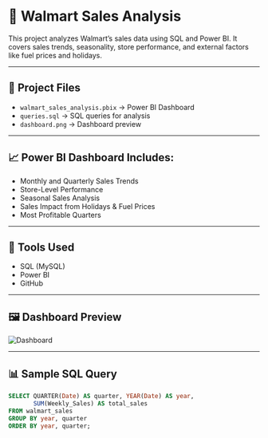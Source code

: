 # 🛒 Walmart Sales Analysis

This project analyzes Walmart’s sales data using SQL and Power BI. It covers sales trends, seasonality, store performance, and external factors like fuel prices and holidays.

---

## 📂 Project Files
- `walmart_sales_analysis.pbix` → Power BI Dashboard
- `queries.sql` → SQL queries for analysis
- `dashboard.png` → Dashboard preview

---

## 📈 Power BI Dashboard Includes:
- Monthly and Quarterly Sales Trends
- Store-Level Performance
- Seasonal Sales Analysis
- Sales Impact from Holidays & Fuel Prices
- Most Profitable Quarters

---

## 🔧 Tools Used
- SQL (MySQL)
- Power BI
- GitHub

---

## 🖼️ Dashboard Preview

![Dashboard](dashboard.png)

---

## 📊 Sample SQL Query

```sql
SELECT QUARTER(Date) AS quarter, YEAR(Date) AS year,
       SUM(Weekly_Sales) AS total_sales
FROM walmart_sales
GROUP BY year, quarter
ORDER BY year, quarter;
